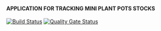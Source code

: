 #### APPLICATION FOR TRACKING MINI PLANT POTS STOCKS

[![Build Status](https://travis-ci.org/RostyslavStepanchuk/Mini-Plant-Pot.svg?branch=master)](https://travis-ci.org/RostyslavStepanchuk/Mini-Plant-Pot) [![Quality Gate Status](https://sonarcloud.io/api/project_badges/measure?project=RostyslavStepanchuk_Mini-Plant-Pot&metric=alert_status)](https://sonarcloud.io/dashboard?id=RostyslavStepanchuk_Mini-Plant-Pot)